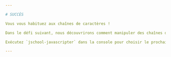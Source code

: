 ```yaml
---

# SUCCÈS

Vous vous habituez aux chaînes de caractères !

Dans le défi suivant, nous découvrirons comment manipuler des chaînes de caractères.

Exécutez `jschool-javascripter` dans la console pour choisir le prochain défi.

---
```

